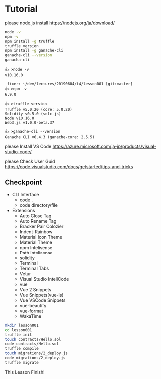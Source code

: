 # Tutorial

please node.js install
https://nodejs.org/ja/download/


~~~ bash Step1 Setup Env & start ganache-cli
node -v
npm -v
npm install -g truffle
truffle version
npm install -g ganache-cli
ganache-cli --version
ganacha-cli
~~~

~~~ Result Output
👍 >node -v
v10.16.0

 fixer: ~/dev/lectures/20190604/t4/lesson001 [git:master] 
👍 >npm -v
6.9.0

👍 >truffle version
Truffle v5.0.20 (core: 5.0.20)
Solidity v0.5.0 (solc-js)
Node v10.16.0
Web3.js v1.0.0-beta.37

👍 >ganache-cli --version
Ganache CLI v6.4.3 (ganache-core: 2.5.5)
~~~

please Install VS Code
https://azure.microsoft.com/ja-jp/products/visual-studio-code/

please Check User Guid
https://code.visualstudio.com/docs/getstarted/tips-and-tricks 

## Checkpoint
- CLI Interface
  - code .
  - code directory/file
- Extensions
  - Auto Close Tag
  - Auto Rename Tag
  - Bracker Pair Colozier
  - Indent-Rainbow
  - Material Icon Theme
  - Material Theme
  - npm Intelisense
  - Path Intelisense
  - solidity
  - Terminal
  - Terminal Tabs
  - Vetur
  - Visual Studio InteliCode
  - vue
  - Vue 2 Snippets
  - Vue Snippets(vue-ls)
  - Vue VSCode Snippets
  - vue-beautify
  - vue-format
  - WakaTime

~~~ bash Step2 Truffle init
mkdir lesson001
cd lesson001
truffle init
touch contracts/Hello.sol
code contracts/Hello.sol
truffle compile
touch migrations/2_deploy.js
code migrations/2_deploy.js
truffle migrate
~~~

This Lesson Finish!
